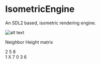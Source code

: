 # IsometricEngine

An SDL2 based, isometric rendering engine.



![alt text](https://raw.githubusercontent.com/JimmySnails/IsometricEngine/master/images/Screenshot1.png)


Neighbor Height matrix


2 5 8  
1 X 7
0 3 6
  
   